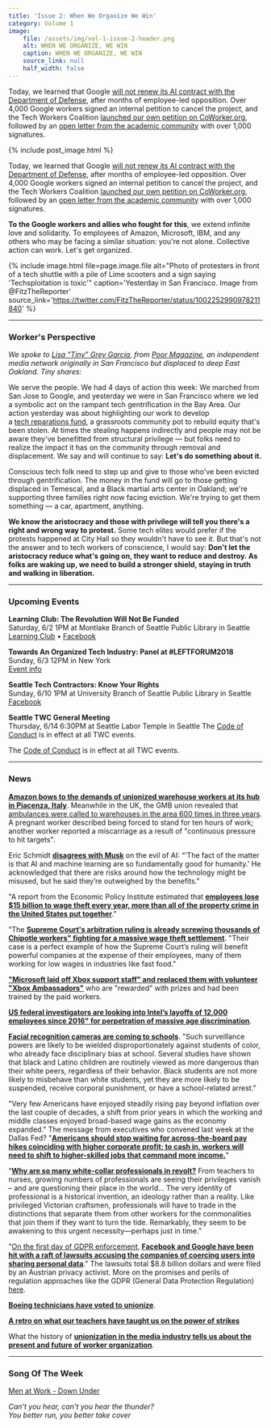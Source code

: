 ```yaml
---
title: 'Issue 2: When We Organize We Win'
category: Volume 1
image:
    file: /assets/img/vol-1-issue-2-header.png
    alt: WHEN WE ORGANIZE, WE WIN
    caption: WHEN WE ORGANIZE, WE WIN
    source_link: null
    half_width: false
---
```


<!-- Content imported from: https://eepurl.com/dwMTuv -->

Today, we learned that Google [will not renew its AI contract with the Department of Defense](https://gizmodo.com/google-plans-not-to-renew-its-contract-for-project-mave-1826488620), after months of employee-led opposition. Over 4,000 Google workers signed an internal petition to cancel the project, and the Tech Workers Coalition [launched our own petition on CoWorker.org](https://www.coworker.org/petitions/tech-should-not-be-in-the-business-of-war), followed by an [open letter from the academic community](https://www.icrac.net/open-letter-in-support-of-google-employees-and-tech-workers/) with over 1,000 signatures.

<!--excerpt-->

{% include post_image.html %}

Today, we learned that Google [will not renew its AI contract with the Department of Defense](https://gizmodo.com/google-plans-not-to-renew-its-contract-for-project-mave-1826488620), after months of employee-led opposition. Over 4,000 Google workers signed an internal petition to cancel the project, and the Tech Workers Coalition [launched our own petition on CoWorker.org](https://www.coworker.org/petitions/tech-should-not-be-in-the-business-of-war), followed by an [open letter from the academic community](https://www.icrac.net/open-letter-in-support-of-google-employees-and-tech-workers/) with over 1,000 signatures.  
  
**To the Google workers and allies who fought for this**, we extend infinite love and solidarity. To employees of Amazon, Microsoft, IBM, and any others who may be facing a similar situation: you're not alone. Collective action can work. Let's get organized.

{% include image.html
    file=page.image.file
    alt="Photo of protesters in front of a tech shuttle with a pile of Lime scooters and a sign saying 'Techsploitation is toxic'"
    caption='Yesterday in San Francisco. Image from @FitzTheReporter'
    source_link='https://twitter.com/FitzTheReporter/status/1002252990978211840'
%}

***

### Worker's Perspective

_We spoke to [Lisa "Tiny" Grey Garcia](https://twitter.com/PovertySkola?lang=en), from [Poor Magazine](https://www.poormagazine.org/), an independent media network originally in San Francisco but displaced to deep East Oakland. Tiny shares:_  
  
We serve the people. We had 4 days of action this week: We marched from San Jose&nbsp;to Google, and yesterday we were in San Francisco&nbsp;where we led a symbolic act on the rampant tech gentrification in the Bay Area.&nbsp;Our action yesterday was about highlighting our work to develop a&nbsp;[tech&nbsp;reparations&nbsp;fund](https://www.gofundme.com/landless-peoples-land-housing), a&nbsp;grassroots community pot to rebuild equity that's been stolen. At times the stealing happens indirectly and people may not be aware they've benefitted from structural privilege — but folks&nbsp;need to realize the impact it has on&nbsp;the community through removal and displacement. We say and will continue to say: **Let's do something about it.**  
  
Conscious tech folk need to step up and give to those who've been evicted through gentrification. The money in the fund will&nbsp;go to those getting displaced in Temescal, and a Black martial arts center in Oakland; we're supporting three families right now facing eviction. We're trying to get them something — a car, apartment, anything.&nbsp;  
  
**We know the aristocracy and those with privilege will tell you there's a right and wrong way to protest.** Some tech elites would prefer if the protests happened at City Hall so they wouldn't have to see it. But that's not the answer and to tech workers of&nbsp;conscience, I would say: **Don't let the aristocracy&nbsp;reduce what's going on, they want to reduce and destroy.&nbsp;As folks are waking up, we need to build a stronger shield, staying in truth and walking in liberation.**

***

###  Upcoming Events

 **Learning Club: The Revolution Will Not Be Funded**  
Saturday, 6/2 1PM at Montlake Branch of Seattle Public Library in Seattle  
[Learning Club](https://sites.google.com/view/tech-workers-coalition/topics/the-revolution-will-not-be-funded?authuser=0) • [Facebook](https://www.facebook.com/events/193891647908882/)&nbsp;  
  
**Towards An Organized Tech Industry: Panel at #LEFTFORUM2018**  
Sunday, 6/3 12PM in New York  
[Event info](https://www.leftforum.org/events/towards-organized-tech-industry%E2%80%94part-one)&nbsp;  
  
**Seattle Tech Contractors: Know Your Rights**  
Sunday, 6/10 1PM at University Branch of Seattle Public Library in Seattle  
[Facebook](https://www.facebook.com/events/194344231207737/)&nbsp;  
  
**Seattle TWC General Meeting**  
Thursday, 6/14 6:30PM at Seattle Labor Temple in Seattle The [Code of Conduct](https://techworkerscoalition.org/community-guide/) is in effect at all TWC events.

The [Code of Conduct](https://techworkerscoalition.org/community-guide/) is in effect at all TWC events.

***

###  News

[**Amazon bows to the demands of unionized warehouse workers at its hub in Piacenza, Italy**](https://portside.org/2018-05-24/amazon-bows-unions-new-shifts-and-higher-wages). Meanwhile in the UK, the GMB union revealed that [ambulances were called to warehouses in the area 600 times in three years](https://www.theguardian.com/business/2018/may/31/amazon-accused-of-treating-uk-warehouse-staff-like-robots). A pregnant worker described being forced to stand for ten hours of work; another worker reported a miscarriage as a result of "continuous pressure to hit targets".  
  
Eric Schmidt **[disagrees with Musk](https://techcrunch.com/2018/05/25/eric-schmidt-musk-exactly-wrong/)** on the evil of AI: “'The fact of the matter is that AI and machine learning are so fundamentally good for humanity.' He acknowledged that there are risks around how the technology might be misused, but he said they’re outweighed by the benefits."&nbsp;  
  
"A report from the Economic Policy Institute estimated that [**employees lose $15 billion to wage theft every year, more than all of the property crime in the United States put together**](https://time.com/5292122/cheating-workers-out-of-wages/)."  
  
"The [**Supreme Court's arbitration ruling is already screwing thousands of Chipotle workers" fighting for a massive wage theft settlement**](https://m.huffpost.com/us/entry/us_5b0844aae4b0568a880b3e26/amp). "Their case is a perfect example of how the Supreme Court’s ruling will benefit powerful companies at the expense of their employees, many of them working for low wages in industries like fast food."  
  
[**"Microsoft laid off Xbox support staff" and replaced them with volunteer "Xbox Ambassadors"**](https://www.polygon.com/2018/5/29/17406254/microsoft-layoffs-twitter-support-xbox-ambassadors) who are "rewarded" with prizes and had been trained by the paid workers.&nbsp;  
  
[**US federal investigators are looking into Intel’s layoffs of 12,000 employees since 2016" for perpetration of massive age discrimination**](https://www.theverge.com/2018/5/28/17401892/intel-age-discrimination-layoffs-investigation).  
  
[**Facial recognition cameras are coming to schools**](https://theintercept.com/2018/05/30/face-recognition-schools-school-shootings/). "Such surveillance powers are likely to be wielded disproportionately against students of color, who already face disciplinary bias at school. Several studies have shown that black and Latino children are routinely viewed as more dangerous than their white peers, regardless of their behavior. Black students are not more likely to misbehave than white students, yet they are more likely to be suspended, receive corporal punishment, or have a school-related arrest."  
  
"Very few Americans have enjoyed steadily rising pay beyond inflation over the last couple of decades, a shift from prior years in which the working and middle classes enjoyed broad-based wage gains as the economy expanded." The message from executives who convened last week at the Dallas Fed? "[**Americans should stop waiting for across-the-board pay hikes coinciding with higher corporate profit; to cash in, workers will need to shift to higher-skilled jobs that command more income.**](https://www.axios.com/broad-based-pay-rises-retraining-automation-executives-3e68d31c-51bc-4bde-a362-7ce12b039e7c.html?utm_source=twitter&utm_medium=social&utm_campaign=organic)"  
  
“[**Why are so many white-collar professionals in revolt?**](https://www.theguardian.com/commentisfree/2018/may/27/why-are-so-many-white-collar-professionals-in-revolt) From teachers to nurses, growing numbers of professionals are seeing their privileges vanish – and are questioning their place in the world... The very identity of professional is a historical invention, an ideology rather than a reality. Like privileged Victorian craftsmen, professionals will have to trade in the distinctions that separate them from other workers for the commonalities that join them if they want to turn the tide. Remarkably, they seem to be awakening to this urgent necessity—perhaps just in time.”  
  
"[On the first day of GDPR enforcement](https://www.theverge.com/2018/5/25/17393766/facebook-google-gdpr-lawsuit-max-schrems-europe), **[Facebook and Google have been hit with a raft of lawsuits accusing the companies of coercing users into sharing personal data](https://www.theverge.com/2018/5/25/17393766/facebook-google-gdpr-lawsuit-max-schrems-europe)**." The lawsuits total $8.8 billion dollars and were filed by an Austrian privacy activist. More on the promises and perils of regulation approaches like the GDPR (General Data Protection Regulation) [here](https://www.nybooks.com/articles/2018/06/07/algorithms-digital-poorhouse/).  
  
[**Boeing technicians have voted to unionize**](https://www.bna.com/boeing-election-tests-n57982092971/).  
  
[**A retro on what our teachers have taught us on the power of strikes**](https://www.washingtonpost.com/news/posteverything/wp/2018/05/31/its-time-to-acknowledge-that-strikes-work/?utm_term=.2f8caca1218b)  
  
What the history of [**unionization in the media industry tells us about the present and future of worker organization**](https://www.cjr.org/special_report/media-unions-history.php/). 

***

### Song Of The Week

[Men at Work - Down Under](https://youtu.be/XfR9iY5y94s)

_Can't you hear, can't you hear the thunder?_<br/>
_You better run, you better take cover_  
